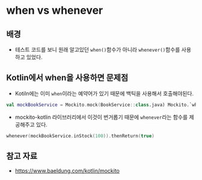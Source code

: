# when vs whenever

## 배경

- 테스트 코드를 보니 원래 알고있던 `when()`함수가 아니라 `whenever()`함수를 사용하고 있었다.

## Kotlin에서 when을 사용하면 문제점

- Kotiln에는 이미 `when`이라는 예약어가 있기 때문에 백틱을 사용해서 호출해야된다.
```kotlin
val mockBookService = Mockito.mock(BookService::class.java) Mockito.`when`(mockBookService. inStock(100)).thenReturn(true)
```

- mockito-kotlin 라이브러리에서 이것이 번거롭기 때문에 `whenever`라는 함수를 제공해주고 있다.
```kotlin
whenever(mockBookService.inStock(100)).thenReturn(true)
```

## 참고 자료

- https://www.baeldung.com/kotlin/mockito